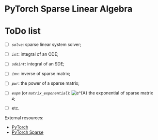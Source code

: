 # PyTorch Sparse Linear Algebra

# ToDo list

* [ ] _`solve`_: sparse linear system solver;
* [ ] _`int`_: integral of an ODE;
* [ ] _`sdeint`_: integral of an SDE;
* [ ] _`inv`_: inverse of sparse matrix;
* [ ] _`pwr`_: the power of a sparse matrix;
* [ ] _`expm`_ (or _`matrix_exponential`_): <img src="https://latex.codecogs.com/svg.image?e^{A}" title="e^{A}" /> the exponential of sparse matrix _`A`_;
* [ ] etc.


External resources:
* [PyTorch](https://pytorch.org)
* [PyTorch Sparse](https://github.com/rusty1s/pytorch_sparse)
